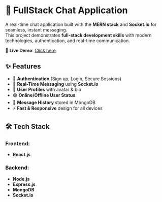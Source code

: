 # 💬 FullStack Chat Application
A real-time chat application built with the **MERN stack** and **Socket.io** for seamless, instant messaging.  
This project demonstrates **full-stack development skills** with modern technologies, authentication, and real-time communication.

🚀 **Live Demo**: [Click here](https://full-stack-chat-application-iota.vercel.app/)

## ✨ Features
- 🔑 **Authentication** (Sign up, Login, Secure Sessions)
- 💬 **Real-Time Messaging** using **Socket.io**
- 👤 **User Profiles** with avatar & bio
- 🟢 **Online/Offline User Status**
- 📌 **Message History** stored in MongoDB
- ⚡ **Fast & Responsive** design for all devices


## 🛠️ Tech Stack
### Frontend:
- **React.js**
### Backend:
- **Node.js**
- **Express.js**
- **MongoDB**
- **Socket.io**

  
